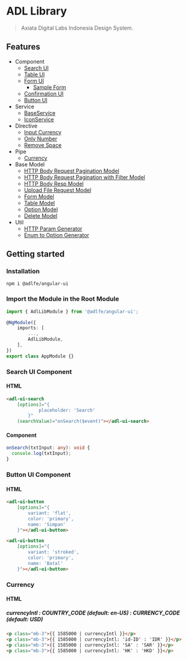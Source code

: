 # ADL Library

> Axiata Digital Labs Indonesia Design System.

## Features

- Component
  - [Search UI](https://github.com/abudygold/Angular-UI?tab=readme-ov-file#search-ui-component)
  - [Table UI](https://github.com/abudygold/Angular-UI/blob/main/README-TABLE.md)
  - [Form UI](https://github.com/abudygold/Angular-UI/blob/main/README-FORM.md#input-text-dropdown-checkbox-and-radio-button)
    - [Sample Form](https://github.com/abudygold/Angular-UI/blob/main/README-FORM.md#form-ui-component-sample-form)
  - [Confirmation UI](https://github.com/abudygold/Angular-UI/blob/main/README-CONFIRMATION.md)
  - [Button UI](https://github.com/abudygold/Angular-UI?tab=readme-ov-file#button-ui-component)
- Service
  - [BaseService](https://github.com/abudygold/Angular-UI/blob/main/README-SERVICE.md#base-service)
  - [IconService](https://github.com/abudygold/Angular-UI/blob/main/README-SERVICE.md#icon-service)
- Directive
  - [Input Currency](https://github.com/abudygold/Angular-UI/blob/main/README-DIRECTIVE.md#input-currency)
  - [Only Number](https://github.com/abudygold/Angular-UI/blob/main/README-DIRECTIVE.md#only-number)
  - [Remove Space](https://github.com/abudygold/Angular-UI/blob/main/README-DIRECTIVE.md#remove-space)
- Pipe
  - [Currency](https://github.com/abudygold/Angular-UI?tab=readme-ov-file#currency)
- Base Model
  - [HTTP Body Request Pagination Model](https://github.com/abudygold/Angular-UI/blob/main/README-MODEL.md#http-body-request-pagination-model)
  - [HTTP Body Request Pagination with Filter Model](https://github.com/abudygold/Angular-UI/blob/main/README-MODEL.md#http-body-request-pagination-with-filter-model)
  - [HTTP Body Resp Model](https://github.com/abudygold/Angular-UI/blob/main/README-MODEL.md#http-body-resp-model)
  - [Upload File Request Model](https://github.com/abudygold/Angular-UI/blob/main/README-MODEL.md#upload-file-request-model)
  - [Form Model](https://github.com/abudygold/Angular-UI/blob/main/README-MODEL.md#form-model)
  - [Table Model](https://github.com/abudygold/Angular-UI/blob/main/README-MODEL.md#table-model)
  - [Option Model](https://github.com/abudygold/Angular-UI/blob/main/README-MODEL.md#option-model)
  - [Delete Model](https://github.com/abudygold/Angular-UI/blob/main/README-MODEL.md#delete-model)
- Util
  - [HTTP Param Generator](https://github.com/abudygold/Angular-UI/blob/main/README-UTIL.md#http-param-generator)
  - [Enum to Option Generator](https://github.com/abudygold/Angular-UI/blob/main/README-UTIL.md#enum-to-option-generator)

## Getting started

### Installation

```shell
npm i @adlfe/angular-ui
```

### Import the Module in the Root Module

```typescript
import { AdlLibModule } from '@adlfe/angular-ui';

@NgModule({
	imports: [
		...,
		AdlLibModule,
	],
})
export class AppModule {}
```

### Search UI Component

#### HTML

```html
<adl-ui-search
	[options]="{
			placeholder: 'Search'
		}"
	(searchValue)="onSearch($event)"></adl-ui-search>
```

#### Component

```typescript
onSearch(txtInput: any): void {
  console.log(txtInput);
}
```

### Button UI Component

#### HTML

```html
<adl-ui-button
	[options]="{
        variant: 'flat',
        color: 'primary',
        name: 'Simpan'
    }"></adl-ui-button>

<adl-ui-button
	[options]="{
        variant: 'stroked',
        color: 'primary',
        name: 'Batal'
    }"></adl-ui-button>
```

### Currency

#### HTML

##### currencyIntl : COUNTRY_CODE (default: en-US) : CURRENCY_CODE (default: USD)

```html
<p class="mb-3">{{ 1585000 | currencyIntl }}</p>
<p class="mb-3">{{ 1585000 | currencyIntl: 'id-ID' : 'IDR' }}</p>
<p class="mb-3">{{ 1585000 | currencyIntl: 'SA' : 'SAR' }}</p>
<p class="mb-3">{{ 1585000 | currencyIntl: 'HK' : 'HKD' }}</p>
```
